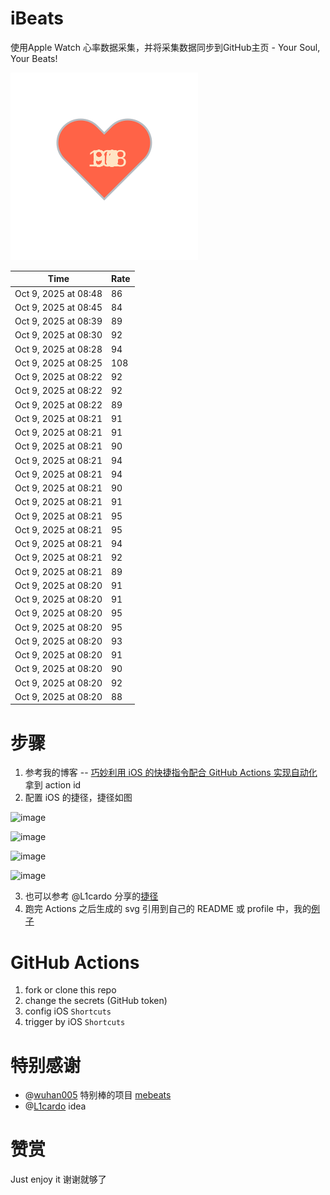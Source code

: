 # iBeats
使用Apple Watch 心率数据采集，并将采集数据同步到GitHub主页 - Your Soul, Your Beats!

![](./files/heart.svg)

<!--START_SECTION:my_heart_rate-->
| Time | Rate | 
 | ---- | ---- | 
| Oct 9, 2025 at 08:48 | 86 |
| Oct 9, 2025 at 08:45 | 84 |
| Oct 9, 2025 at 08:39 | 89 |
| Oct 9, 2025 at 08:30 | 92 |
| Oct 9, 2025 at 08:28 | 94 |
| Oct 9, 2025 at 08:25 | 108 |
| Oct 9, 2025 at 08:22 | 92 |
| Oct 9, 2025 at 08:22 | 92 |
| Oct 9, 2025 at 08:22 | 89 |
| Oct 9, 2025 at 08:21 | 91 |
| Oct 9, 2025 at 08:21 | 91 |
| Oct 9, 2025 at 08:21 | 90 |
| Oct 9, 2025 at 08:21 | 94 |
| Oct 9, 2025 at 08:21 | 94 |
| Oct 9, 2025 at 08:21 | 90 |
| Oct 9, 2025 at 08:21 | 91 |
| Oct 9, 2025 at 08:21 | 95 |
| Oct 9, 2025 at 08:21 | 95 |
| Oct 9, 2025 at 08:21 | 94 |
| Oct 9, 2025 at 08:21 | 92 |
| Oct 9, 2025 at 08:21 | 89 |
| Oct 9, 2025 at 08:20 | 91 |
| Oct 9, 2025 at 08:20 | 91 |
| Oct 9, 2025 at 08:20 | 95 |
| Oct 9, 2025 at 08:20 | 95 |
| Oct 9, 2025 at 08:20 | 93 |
| Oct 9, 2025 at 08:20 | 91 |
| Oct 9, 2025 at 08:20 | 90 |
| Oct 9, 2025 at 08:20 | 92 |
| Oct 9, 2025 at 08:20 | 88 |

<!--END_SECTION:my_heart_rate-->

# 步骤
1. 参考我的博客 -- [巧妙利用 iOS 的快捷指令配合 GitHub Actions 实现自动化](https://github.com/yihong0618/gitblog/issues/198) 拿到 action id
2. 配置 iOS 的捷径，捷径如图

![image](https://user-images.githubusercontent.com/15976103/122154218-0db0b480-ce97-11eb-93bb-5aec07c558dc.png)

![image](https://user-images.githubusercontent.com/15976103/122154236-186b4980-ce97-11eb-8e4b-70551a0391ae.png)

![image](https://user-images.githubusercontent.com/15976103/122154268-2d47dd00-ce97-11eb-902e-3acf292265a9.png)

![image](https://user-images.githubusercontent.com/15976103/122174055-fa144680-ceb4-11eb-9be2-3eb83cd516f7.png)

3. 也可以参考 @L1cardo 分享的[捷径](https://www.icloud.com/shortcuts/6ab6047b459c41ad822ad6b94b1c03d4)
4. 跑完 Actions 之后生成的 svg 引用到自己的 README 或 profile 中，我的[例子](https://github.com/yihong0618) 

# GitHub Actions

1. fork or clone this repo
2. change the secrets (GitHub token)
3. config iOS `Shortcuts` 
4. trigger by iOS `Shortcuts`

# 特别感谢
- @[wuhan005](https://github.com/wuhan005) 特别棒的项目 [mebeats](https://github.com/wuhan005/mebeats)
- @[L1cardo](https://github.com/L1cardo) idea

# 赞赏
Just enjoy it
谢谢就够了
